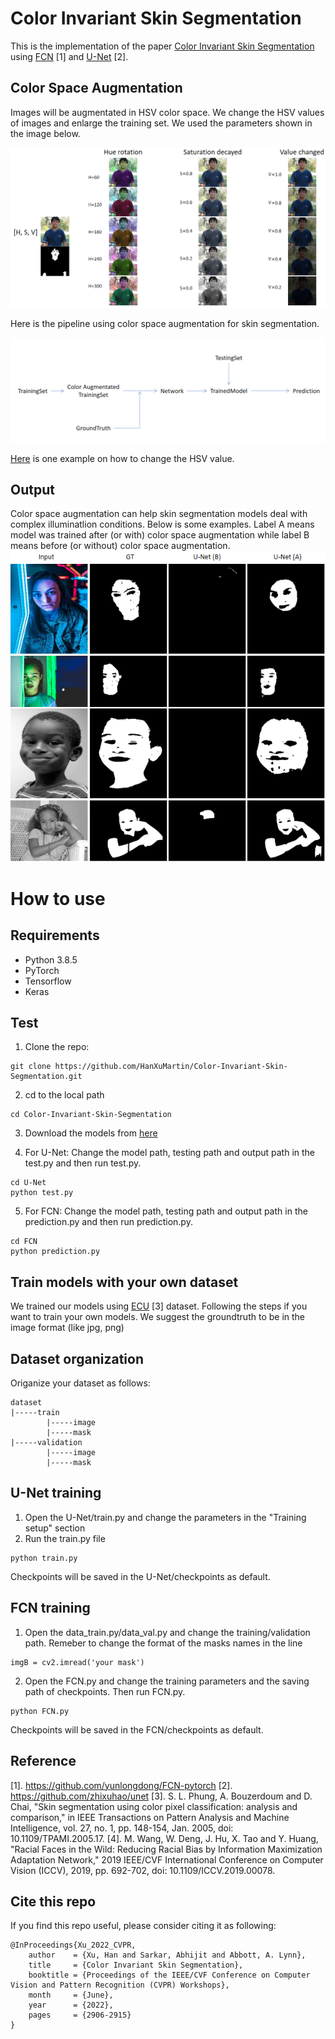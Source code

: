# Color Invariant Skin Segmentation

This is the implementation of the paper [Color Invariant Skin Segmentation](https://openaccess.thecvf.com/content/CVPR2022W/FaDE-TCV/papers/Xu_Color_Invariant_Skin_Segmentation_CVPRW_2022_paper.pdf) using [FCN](https://github.com/yunlongdong/FCN-pytorch) [1] and [U-Net](https://github.com/zhixuhao/unet) [2].

## Color Space Augmentation

Images will be augmentated in HSV color space. We change the HSV values of images and enlarge the training set. We used the parameters shown in the image below.


![color augmentation](https://github.com/HanXuMartin/Color-Invariant-Skin-Segmentation/blob/main/color%20augmentation/color_augmentation.png)

Here is the pipeline using color space augmentation for skin segmentation.

![pipeline](https://github.com/HanXuMartin/Color-Invariant-Skin-Segmentation/blob/main/examples/pipeline.png)

[Here](https://github.com/HanXuMartin/Color-Invariant-Skin-Segmentation/blob/main/color%20augmentation/HSV_converter.py) is one example on how to change the HSV value.

## Output
Color space augmentation can help skin segmentation models deal with complex illuminatlion conditions. Below is some examples. Label A means model was trained after (or with) color space augmentation while label B means before (or without) color space augmentation.
![examples](https://github.com/HanXuMartin/Color-Invariant-Skin-Segmentation/blob/main/examples/results%20examples%201.png)
# How to use
## Requirements
- Python 3.8.5
- PyTorch
- Tensorflow
- Keras 
## Test
1. Clone the repo: 
```
git clone https://github.com/HanXuMartin/Color-Invariant-Skin-Segmentation.git
```
2. cd to the local path
```
cd Color-Invariant-Skin-Segmentation
```
3. Download the models from [here](https://drive.google.com/drive/folders/1QfoxabLN-UrsLwZjYXqmCYdHUkHxDJsf?usp=sharing)

4. For U-Net: Change the model path, testing path and output path in the test.py and then run test.py.
```
cd U-Net
python test.py
```
5. For FCN: Change the model path, testing path and output path in the prediction.py and then run prediction.py.
```
cd FCN
python prediction.py
```


## Train models with your own dataset

We trained our models using [ECU](https://ieeexplore.ieee.org/document/1359760) [3] dataset. Following the steps if you want to train your own models. We suggest the groundtruth to be in the image format (like jpg, png)
## Dataset organization
Origanize your dataset as follows:
```
dataset
|-----train
        |-----image
        |-----mask
|-----validation
        |-----image
        |-----mask
```
## U-Net training
1. Open the U-Net/train.py and change the parameters in the "Training setup" section
2. Run the train.py file
```
python train.py
```
Checkpoints will be saved in the U-Net/checkpoints as default. 
## FCN training
1. Open the data_train.py/data_val.py and change the training/validation path. Remeber to change the format of the masks names in the line 
```
imgB = cv2.imread('your mask')
```
2. Open the FCN.py and change the training parameters and the saving path of checkpoints. Then run FCN.py.
```
python FCN.py
```
Checkpoints will be saved in the FCN/checkpoints as default.

## Reference
[1]. https://github.com/yunlongdong/FCN-pytorch
[2]. https://github.com/zhixuhao/unet
[3]. S. L. Phung, A. Bouzerdoum and D. Chai, "Skin segmentation using color pixel classification: analysis and comparison," in IEEE Transactions on Pattern Analysis and Machine Intelligence, vol. 27, no. 1, pp. 148-154, Jan. 2005, doi: 10.1109/TPAMI.2005.17.
[4]. M. Wang, W. Deng, J. Hu, X. Tao and Y. Huang, "Racial Faces in the Wild: Reducing Racial Bias by Information Maximization Adaptation Network," 2019 IEEE/CVF International Conference on Computer Vision (ICCV), 2019, pp. 692-702, doi: 10.1109/ICCV.2019.00078.
## Cite this repo
If you find this repo useful, please consider citing it as following:
```
@InProceedings{Xu_2022_CVPR,
    author    = {Xu, Han and Sarkar, Abhijit and Abbott, A. Lynn},
    title     = {Color Invariant Skin Segmentation},
    booktitle = {Proceedings of the IEEE/CVF Conference on Computer Vision and Pattern Recognition (CVPR) Workshops},
    month     = {June},
    year      = {2022},
    pages     = {2906-2915}
}
```





